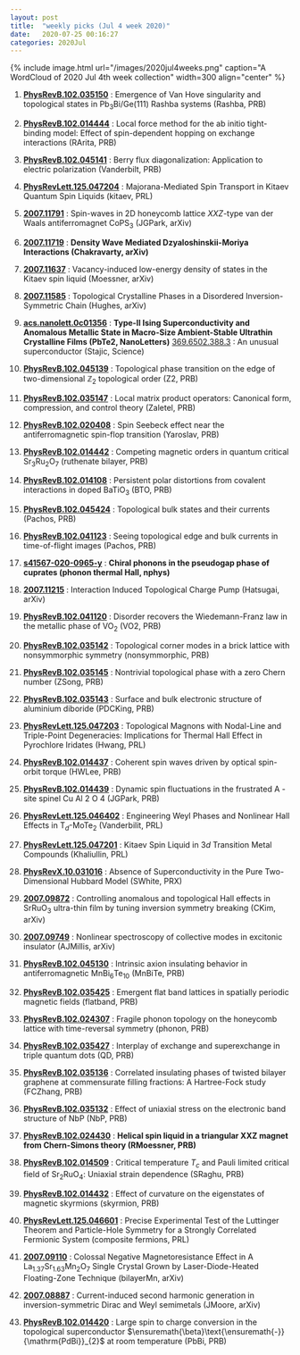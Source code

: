 ```yaml
---
layout: post
title:  "weekly picks (Jul 4 week 2020)"
date:   2020-07-25 00:16:27
categories: 2020Jul
---
```


{% include image.html url="/images/2020jul4weeks.png" caption="A WordCloud of 2020 Jul 4th week collection" width=300 align="center" %}


1. **[PhysRevB.102.035150](https://link.aps.org/doi/10.1103/PhysRevB.102.035150)** : Emergence of Van Hove singularity and topological states in ${\mathrm{Pb}}_{3}\mathrm{Bi}\text{/}\mathrm{Ge}(111)$ Rashba systems (Rashba, PRB)

1. **[PhysRevB.102.014444](https://link.aps.org/doi/10.1103/PhysRevB.102.014444)** : Local force method for the ab initio tight-binding model: Effect of spin-dependent hopping on exchange interactions (RArita, PRB)

1. **[PhysRevB.102.045141](https://link.aps.org/doi/10.1103/PhysRevB.102.045141)** : Berry flux diagonalization: Application to electric polarization (Vanderbilt, PRB)

1. **[PhysRevLett.125.047204](https://link.aps.org/doi/10.1103/PhysRevLett.125.047204)** : Majorana-Mediated Spin Transport in Kitaev Quantum Spin Liquids (kitaev, PRL)


1. **[2007.11791](http://arxiv.org/abs/2007.11791)** : Spin-waves in 2D honeycomb lattice $XXZ$-type van der Waals antiferromagnet CoPS$_3$ (JGPark, arXiv)

1. **[2007.11719](http://arxiv.org/abs/2007.11719)** : **Density Wave Mediated Dzyaloshinskii-Moriya Interactions (Chakravarty, arXiv)**

1. **[2007.11637](http://arxiv.org/abs/2007.11637)** : Vacancy-induced low-energy density of states in the Kitaev spin liquid (Moessner, arXiv)

1. **[2007.11585](http://arxiv.org/abs/2007.11585)** : Topological Crystalline Phases in a Disordered Inversion-Symmetric Chain (Hughes, arXiv)

1. **[acs.nanolett.0c01356](https://doi.org/10.1021/acs.nanolett.0c01356)** : **Type-II Ising Superconductivity and Anomalous Metallic State in Macro-Size Ambient-Stable Ultrathin Crystalline Films (PbTe2, NanoLetters)**
[369.6502.388.3](https://science.sciencemag.org/content/369/6502/388.3) : An unusual superconductor (Stajic, Science)

1. **[PhysRevB.102.045139](https://link.aps.org/doi/10.1103/PhysRevB.102.045139)** : Topological phase transition on the edge of two-dimensional ${\mathbb{Z}}_{2}$ topological order (Z2, PRB)

1. **[PhysRevB.102.035147](https://link.aps.org/doi/10.1103/PhysRevB.102.035147)** : Local matrix product operators: Canonical form, compression, and control theory (Zaletel, PRB)

1. **[PhysRevB.102.020408](https://link.aps.org/doi/10.1103/PhysRevB.102.020408)** : Spin Seebeck effect near the antiferromagnetic spin-flop transition (Yaroslav, PRB)

1. **[PhysRevB.102.014442](https://link.aps.org/doi/10.1103/PhysRevB.102.014442)** : Competing magnetic orders in quantum critical ${\mathrm{Sr}}_{3}{\mathrm{Ru}}_{2}{\mathrm{O}}_{7}$ (ruthenate bilayer, PRB)

1. **[PhysRevB.102.014108](https://link.aps.org/doi/10.1103/PhysRevB.102.014108)** : Persistent polar distortions from covalent interactions in doped ${\mathrm{BaTiO}}_{3}$ (BTO, PRB)

1. **[PhysRevB.102.045424](https://link.aps.org/doi/10.1103/PhysRevB.102.045424)** : Topological bulk states and their currents (Pachos, PRB)

1. **[PhysRevB.102.041123](https://link.aps.org/doi/10.1103/PhysRevB.102.041123)** : Seeing topological edge and bulk currents in time-of-flight images (Pachos, PRB)


1. **[s41567-020-0965-y](https://www.nature.com/articles/s41567-020-0965-y)** : **Chiral phonons in the pseudogap phase of cuprates (phonon thermal Hall, nphys)**

1. **[2007.11215](http://arxiv.org/abs/2007.11215)** : Interaction Induced Topological Charge Pump (Hatsugai, arXiv)

1. **[PhysRevB.102.041120](https://link.aps.org/doi/10.1103/PhysRevB.102.041120)** : Disorder recovers the Wiedemann-Franz law in the metallic phase of ${\mathrm{VO}}_{2}$ (VO2, PRB)

1. **[PhysRevB.102.035142](https://link.aps.org/doi/10.1103/PhysRevB.102.035142)** : Topological corner modes in a brick lattice with nonsymmorphic symmetry (nonsymmorphic, PRB)

1. **[PhysRevB.102.035145](https://link.aps.org/doi/10.1103/PhysRevB.102.035145)** : Nontrivial topological phase with a zero Chern number (ZSong, PRB)

1. **[PhysRevB.102.035143](https://link.aps.org/doi/10.1103/PhysRevB.102.035143)** : Surface and bulk electronic structure of aluminium diboride (PDCKing, PRB)

1. **[PhysRevLett.125.047203](https://link.aps.org/doi/10.1103/PhysRevLett.125.047203)** : Topological Magnons with Nodal-Line and Triple-Point Degeneracies: Implications for Thermal Hall Effect in Pyrochlore Iridates (Hwang, PRL)



1. **[PhysRevB.102.014437](https://link.aps.org/doi/10.1103/PhysRevB.102.014437)** : Coherent spin waves driven by optical spin-orbit torque (HWLee, PRB)

1. **[PhysRevB.102.014439](https://link.aps.org/doi/10.1103/PhysRevB.102.014439)** : Dynamic spin fluctuations in the frustrated A -site spinel Cu Al 2 O 4 (JGPark, PRB)

1. **[PhysRevLett.125.046402](https://link.aps.org/doi/10.1103/PhysRevLett.125.046402)** : Engineering Weyl Phases and Nonlinear Hall Effects in ${\mathrm{T}}_{d}$-${\mathrm{MoTe}}_{2}$ (Vanderbilit, PRL)

1. **[PhysRevLett.125.047201](https://link.aps.org/doi/10.1103/PhysRevLett.125.047201)** : Kitaev Spin Liquid in $3d$ Transition Metal Compounds (Khaliullin, PRL)

1. **[PhysRevX.10.031016](https://link.aps.org/doi/10.1103/PhysRevX.10.031016)** : Absence of Superconductivity in the Pure Two-Dimensional Hubbard Model (SWhite, PRX)


1. **[2007.09872](http://arxiv.org/abs/2007.09872)** : Controlling anomalous and topological Hall effects in SrRuO$_3$ ultra-thin film by tuning inversion symmetry breaking (CKim, arXiv)

1. **[2007.09749](http://arxiv.org/abs/2007.09749)** : Nonlinear spectroscopy of collective modes in excitonic insulator (AJMillis, arXiv)

1. **[PhysRevB.102.045130](https://link.aps.org/doi/10.1103/PhysRevB.102.045130)** : Intrinsic axion insulating behavior in antiferromagnetic ${\mathrm{MnBi}}_{6}{\mathrm{Te}}_{10}$ (MnBiTe, PRB)

1. **[PhysRevB.102.035425](https://link.aps.org/doi/10.1103/PhysRevB.102.035425)** : Emergent flat band lattices in spatially periodic magnetic fields (flatband, PRB)

1. **[PhysRevB.102.024307](https://link.aps.org/doi/10.1103/PhysRevB.102.024307)** : Fragile phonon topology on the honeycomb lattice with time-reversal symmetry (phonon, PRB)

1. **[PhysRevB.102.035427](https://link.aps.org/doi/10.1103/PhysRevB.102.035427)** : Interplay of exchange and superexchange in triple quantum dots (QD, PRB)

1. **[PhysRevB.102.035136](https://link.aps.org/doi/10.1103/PhysRevB.102.035136)** : Correlated insulating phases of twisted bilayer graphene at commensurate filling fractions: A Hartree-Fock study (FCZhang, PRB)

1. **[PhysRevB.102.035132](https://link.aps.org/doi/10.1103/PhysRevB.102.035132)** : Effect of uniaxial stress on the electronic band structure of NbP (NbP, PRB)

1. **[PhysRevB.102.024430](https://link.aps.org/doi/10.1103/PhysRevB.102.024430)** : **Helical spin liquid in a triangular XXZ magnet from Chern-Simons theory (RMoessner, PRB)**

1. **[PhysRevB.102.014509](https://link.aps.org/doi/10.1103/PhysRevB.102.014509)** : Critical temperature ${T}_{c}$ and Pauli limited critical field of ${\mathrm{Sr}}_{2}{\mathrm{RuO}}_{4}$: Uniaxial strain dependence (SRaghu, PRB)

1. **[PhysRevB.102.014432](https://link.aps.org/doi/10.1103/PhysRevB.102.014432)** : Effect of curvature on the eigenstates of magnetic skyrmions (skyrmion, PRB)

1. **[PhysRevLett.125.046601](https://journals.aps.org/prl/abstract/10.1103/PhysRevLett.125.046601)** : Precise Experimental Test of the Luttinger Theorem and Particle-Hole Symmetry for a Strongly Correlated Fermionic System (composite fermions, PRL)



1. **[2007.09110](http://arxiv.org/abs/2007.09110)** : Colossal Negative Magnetoresistance Effect in A La$_{1.37}$Sr$_{1.63}$Mn$_2$O$_7$ Single Crystal Grown by Laser-Diode-Heated Floating-Zone Technique (bilayerMn, arXiv)

1. **[2007.08887](http://arxiv.org/abs/2007.08887)** : Current-induced second harmonic generation in inversion-symmetric Dirac and Weyl semimetals (JMoore, arXiv)

1. **[PhysRevB.102.014420](https://link.aps.org/doi/10.1103/PhysRevB.102.014420)** : Large spin to charge conversion in the topological superconductor $\ensuremath{\beta}\text{\ensuremath{-}}{\mathrm{PdBi}}_{2}$ at room temperature (PbBi, PRB)

